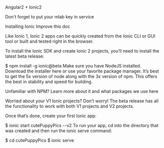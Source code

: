Angular2 + Ionic2

Don't forget to put your mlab key in service

Installing Ionic
Improve this doc

Like Ionic 1, Ionic 2 apps can be quickly created from the Ionic CLI or GUI tool or built and tested right in the browser.

To install the Ionic SDK and create Ionic 2 projects, you’ll need to install the latest beta release:

$ npm install -g ionic@beta
Make sure you have NodeJS installed. Download the installer here or use your favorite package manager. It’s best to get the 5x version of node along with the 3x version of npm. This offers the best in stability and speed for building.

Unfamiliar with NPM? Learn more about it and what packages we use here

Worried about your V1 Ionic projects? Don’t worry! The beta release has all the functionality to work with both V1 projects and V2 projects.

Once that’s done, create your first Ionic app:

$ ionic start cutePuppyPics --v2
To run your app, cd into the directory that was created and then run the ionic serve command:

$ cd cutePuppyPics
$ ionic serve